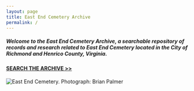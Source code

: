 ```yaml
---
layout: page
title: East End Cemetery Archive
permalink: /
---
```

##### Welcome to the **East End Cemetery Archive**, a searchable repository of records and research related to East End Cemetery located in the City of Richmond and Henrico County, Virginia.

#### **[SEARCH THE ARCHIVE >>](/search)**

![East End Cemetery. Photograph: Brian Palmer](./assets/images/uploads/banner.jpg)